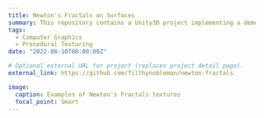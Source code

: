 ```yaml
---
title: Newton's Fractals on Surfaces
summary: This repository contains a Unity3D project implementing a demo for the method presented in [*Newton's Fractals on Surfaces via Bicomplex Algebra*](https://dl.acm.org/doi/abs/10.1145/3532719.3543211), published at ACM SIGGRAPH 2022 in the Poster program.
tags:
  - Computer Graphics
  - Procedural Texturing
date: "2022-08-10T00:00:00Z"

# Optional external URL for project (replaces project detail page).
external_link: https://github.com/filthynobleman/newton-fractals

image:
  caption: Examples of Newton's Fractals textures
  focal_point: Smart
---
```

